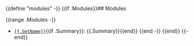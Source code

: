 {{define "modules" -}}
{{if .Modules}}## Modules

{{range .Modules -}}
 - [`{{.GetName}}`]({{.GetName}}/_index.md){{if .Summary}}: {{.Summary}}{{end}}
{{end -}}
{{end}}
{{- end}}